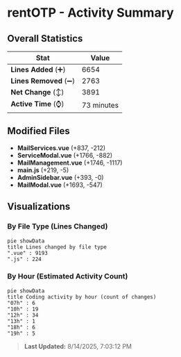 # rentOTP - Activity Summary 

## Overall Statistics

| Stat                   | Value                                                             |
| ---------------------- | ----------------------------------------------------------------- |
| **Lines Added** (➕)   | 6654                                          |
| **Lines Removed** (➖) | 2763                                        |
| **Net Change** (↕)    | 3891                |
| **Active Time** (⌚)   | 73 minutes |


## Modified Files
- **MailServices.vue** (+837, -212)
- **ServiceModal.vue** (+1766, -882)
- **MailManagement.vue** (+1746, -1117)
- **main.js** (+219, -5)
- **AdminSidebar.vue** (+393, -0)
- **MailModal.vue** (+1693, -547)

## Visualizations

### By File Type (Lines Changed)

```mermaid
pie showData
title Lines changed by file type
".vue" : 9193
".js" : 224
```

### By Hour (Estimated Activity Count)

```mermaid
pie showData
title Coding activity by hour (count of changes)
"07h" : 6
"10h" : 19
"12h" : 34
"13h" : 1
"18h" : 6
"19h" : 5
```


> **Last Updated:** 8/14/2025, 7:03:12 PM